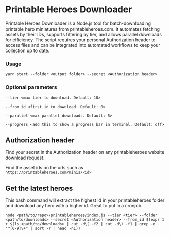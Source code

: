 # Printable Heroes Downloader

Printable Heroes Downloader is a Node.js tool for batch-downloading printable hero miniatures from printableheroes.com. It automates fetching assets by their IDs, supports filtering by tier, and allows parallel downloads for efficiency. The script requires your personal Authorization header to access files and can be integrated into automated workflows to keep your collection up to date.

### Usage

`yarn start --folder <output folder> --secret <Authorization header>`

### Optional parameters
```
--tier <max tier to download. Default: 10>

--from_id <first id to download. Default: 0>

--parallel <max parallel downloads. Default: 5>

--progress <add this to show a progress bar in terminal. Default: off>
```

## Authorization header

Find your secret in the Authorization header on any printableheroes website download request.

Find the asset ids on the urls such as `https://printableheroes.com/minis/<id>`

## Get the latest heroes

This bash command will extract the highest id in your printableheroes folder and download any hero with a higher id. Great to put in a cronjob.

`node <path/to/repo>/printableheroes/index.js --tier <tier> --folder <path/to/downloads> --secret <Authorization header> --from_id $(expr 1 + $(ls <path/to/downloads> | cut -d\( -f2 | cut -d\) -f1 | grep -e "^[0-9]\+" | sort -r | head -n1))`
